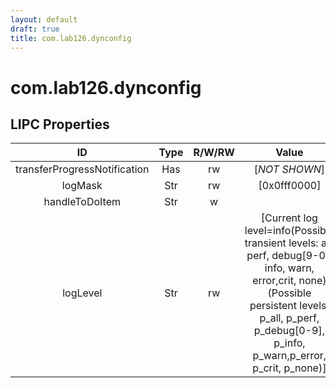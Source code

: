 ```yaml
---
layout: default
draft: true
title: com.lab126.dynconfig
---
```


# com.lab126.dynconfig

## LIPC Properties

| ID                           | Type | R/W/RW | Value                                                                                                                                                                                                     | Description |
|:----------------------------:|:----:|:------:|:---------------------------------------------------------------------------------------------------------------------------------------------------------------------------------------------------------:|:-----------:|
| transferProgressNotification | Has  | rw     | [*NOT SHOWN*]                                                                                                                                                                                             | TODO        |
| logMask                      | Str  | rw     | [0x0fff0000]                                                                                                                                                                                              | TODO        |
| handleToDoItem               | Str  | w      |                                                                                                                                                                                                           | TODO        |
| logLevel                     | Str  | rw     | [Current log level=info(Possible transient levels: all, perf, debug[9-0], info, warn, error,crit, none)(Possible persistent levels: p_all, p_perf, p_debug[0-9], p_info, p_warn,p_error, p_crit, p_none)] | TODO        |